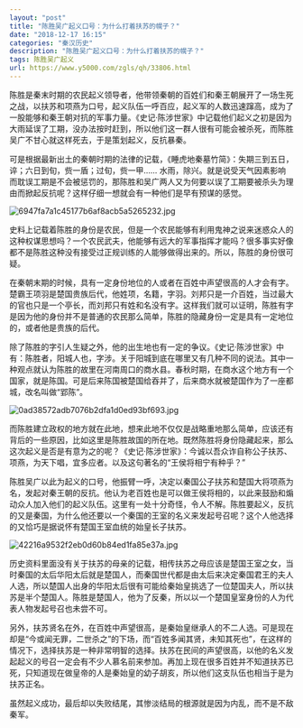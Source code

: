 ```yaml
---
layout: "post"
title: "陈胜吴广起义口号：为什么打着扶苏的幌子？"
date: "2018-12-17 16:15"
categories: "秦汉历史"
description: "陈胜吴广起义口号：为什么打着扶苏的幌子？"
tags: 陈胜吴广起义
url: https://www.y5000.com/zgls/qh/33806.html
---
```






陈胜是秦末时期的农民起义领导者，他带领秦朝的百姓们和秦王朝展开了一场生死之战，以扶苏和项燕为口号，起义队伍一呼百应，起义军的人数迅速蹿高，成为了一股能够和秦王朝对抗的军事力量。《史记·陈涉世家》中记载他们起义之初是因为大雨延误了工期，没办法按时赶到，所以他们这一群人很有可能会被杀死，而陈胜吴广不甘心就这样死去，于是策划起义，反抗暴秦。

可是根据最新出土的秦朝时期的法律的记载，《睡虎地秦墓竹简》：失期三到五日，谇；六日到旬，赀一盾；过旬，赀一甲……
水雨，除兴。就是说受天气因素影响而耽误工期是不会被惩罚的，那陈胜和吴广两人又为何要以误了工期要被杀头为理由而掀起反抗呢？这样仔细一想就会有一种他们是早有预谋的感觉。

![6947fa7a1c45177b6af8acb5a5265232.jpg](https://img.y5000.com/uploads/allimg/180929/6947fa7a1c45177b6af8acb5a5265232.jpg)

史料上记载着陈胜的身份是农民，但是一个农民能够有利用鬼神之说来迷惑众人的这种权谋思想吗？一个农民武夫，他能够有远大的军事指挥才能吗？很多事实好像都不是陈胜这种没有接受过正规训练的人能够做得出来的。所以，陈胜的身份很可疑。

在秦朝末期的时候，具有一定身份地位的人或者在百姓中声望很高的人才会有字。楚霸王项羽是楚国贵族后代，他姓项，名籍，字羽。刘邦只是一介百姓，当过最大的官也只是一个亭长，而刘邦只有姓和名没有字。这样我们就可以证明，陈胜有字是因为他的身份并不是普通的农民那么简单，陈胜的隐藏身份一定是具有一定地位的，或者他是贵族的后代。

除了陈胜的字引人生疑之外，他的出生地也有一定的争议。《史记·陈涉世家》中有：陈胜者，阳城人也，字涉。关于阳城到底在哪里又有几种不同的说法。其中一种观点就认为陈胜的故里在河南周口的商水县。春秋时期，在商水这个地方有一个国家，就是陈国。可是后来陈国被楚国给吞并了，后来商水就被楚国作为了一座都城，改名叫做“郢陈”。

![0ad38572adb7076b2dfa1d0ed93bf693.jpg](https://img.y5000.com/uploads/allimg/180929/0ad38572adb7076b2dfa1d0ed93bf693.jpg)

而陈胜建立政权的地方就在此地，想来此地不仅仅是战略重地那么简单，应该还有背后的一些原因，比如这里是陈胜故国的所在地。既然陈胜将身份隐藏起来，那么这次起义是否是有意为之的呢？《史记·陈涉世家》：今诚以吾众诈自称公子扶苏、项燕，为天下唱，宜多应者。以及这句著名的“王侯将相宁有种乎？”

陈胜吴广以此为起义的口号，他振臂一呼，决定以秦国公子扶苏和楚国大将项燕为名，发起对秦王朝的反抗。他认为老百姓也是可以做王侯将相的，以此来鼓励和煽动众人加入他们的起义队伍。这里有一处十分奇怪，令人不解。陈胜要起义，反抗的又是秦国，为什么他还要以一个秦国的王室的名义来发起号召呢？这个人他选择的又恰巧是据说怀有楚国王室血统的始皇长子扶苏。

![42216a9532f2eb0d60b84ed1fa85e37a.jpg](https://img.y5000.com/uploads/allimg/180929/42216a9532f2eb0d60b84ed1fa85e37a.jpg)

历史资料里面没有关于扶苏的母亲的记载，相传扶苏之母应该是楚国王室之女，当时秦国的太后华阳太后就是楚国人，而秦国世代都是由太后来决定秦国君王的夫人人选，所以楚国人出身的华阳太后很有可能给秦始皇挑选了一位楚国夫人，所以扶苏是半个楚国人。陈胜是楚国人，他为了反秦，所以以一个楚国皇室身份的人为代表人物发起号召也未尝不可。

另外，扶苏贤名在外，在百姓中声望很高，是秦始皇继承人的不二人选。可是现在却是“今或闻无罪，二世杀之”的下场，而“百姓多闻其贤，未知其死也”，在这样的情况下，选择扶苏是一种非常明智的选择。扶苏在民间的声望很高，以他的名义发起起义的号召一定会有不少人慕名前来参加。再加上现在很多百姓并不知道扶苏已死，只知道现在做皇帝的人是秦始皇的幼子胡亥，所以他们这支队伍也相当于是为扶苏正名。

虽然起义成功，最后却以失败结尾，其惨淡结局的根源就是因为内乱，而不是不敌秦军。
